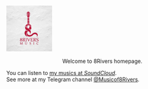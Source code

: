 <img src="/assets/img/logo.jpg" width="120" height="120" />

<p align="center">Welcome to 8Rivers homepage.</p>  

<div id="19902716209"><script type="text/JavaScript" src="https://www.aparat.com/embed/f5j0n?data[rnddiv]=19902716209&data[responsive]=yes&autoplay=true"></script></div>

You can listen to [my musics at *SoundCloud*](https://soundcloud.com/m_masoomi).  
See more at my Telegram channel [@Musicof8Rivers](https://t.me/Musicof8Rivers).
